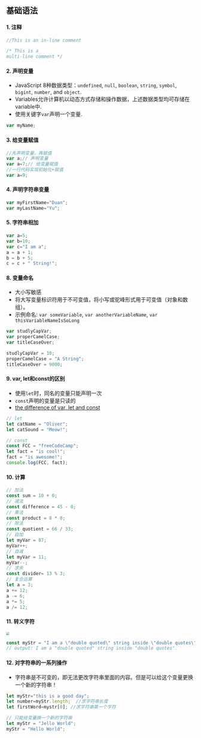 ## 基础语法

#### 1. 注释

```javascript
//This is an in-line comment

/* This is a 
multi-line comment */
```

#### 2. 声明变量

- JavaScript 8种数据类型：`undefined`, `null`, `boolean`, `string`, `symbol`, `bigint`, `number`, and `object`.
- Variables允许计算机以动态方式存储和操作数据，上述数据类型均可存储在variable中.
- 使用关键字`var`声明一个变量.

```javascript
var myName;
```

#### 3. 给变量赋值

```javascript
//先声明变量，再赋值
var a;// 声明变量
var a=7;// 给变量赋值
//一行代码实现初始化+赋值
var a=9;
```

#### 4. 声明字符串变量

```javascript
var myFirstName="Duan";
var myLastName="Yu";
```

#### 5. 字符串相加

```javascript
var a=5;
var b=10;
var c="I am a";
a = a + 1;
b = b + 5;
c = c + " String!";
```

#### 8. 变量命名

- 大小写敏感
- 将大写变量标识符用于不可变值，将小写或驼峰形式用于可变值（对象和数组）。
- 示例命名: `var someVariable`, `var anotherVariableName`, `var thisVariableNameIsSoLong`

```javascript
var studlyCapVar;
var properCamelCase;
var titleCaseOver;

studlyCapVar = 10;
properCamelCase = "A String";
titleCaseOver = 9000;
```

#### 9. var, let和const的区别

- 使用`let`时，同名的变量只能声明一次
- `const`声明的变量是只读的
- [the difference of var, let and const](https://www.geeksforgeeks.org/difference-between-var-let-and-const-keywords-in-javascript/#:~:text=The%20scope%20of%20a%20let%20variable%20is%20block%20scope.,re%2Ddeclared%20into%20the%20scope.)

```javascript
// let
let catName = "Oliver";
let catSound = "Meow!";

// const
const FCC = "freeCodeCamp"; 
let fact = "is cool!"; 
fact = "is awesome!";
console.log(FCC, fact); 
```

#### 10. 计算

```javascript
// 加法
const sum = 10 + 0;
// 减法
const difference = 45 - 0;
// 乘法
const product = 8 * 0;
// 除法
const quotient = 66 / 33;
// 自加
let myVar = 87;
myVar++;
// 自减
let myVar = 11;
myVar--;
// 求余
const divider= 13 % 3;
// 复合运算
let a = 3;
a += 12;
a -= 6;
a *= 5;
a /= 12;
```

#### 11. 转义字符

<img src="https://tva1.sinaimg.cn/large/e6c9d24egy1h539vehlecj20dq0iujs0.jpg" style="zoom:50%;" />

```javascript
const myStr = "I am a \"double quoted\" string inside \"double quotes\".";
// output: I am a "double quoted" string inside "double quotes".
```

#### 12. 对字符串的一系列操作

- 字符串是不可变的，即无法更改字符串里面的内容。但是可以给这个变量更换一个新的字符串！

```javascript
let myStr="this is a good day";
let number=myStr.length;  //求字符串长度
let firstWord=mystr[0]; //求字符串第一个字符

// 只能给变量换一个新的字符串
let myStr = "Jello World";
myStr = "Hello World";
```

